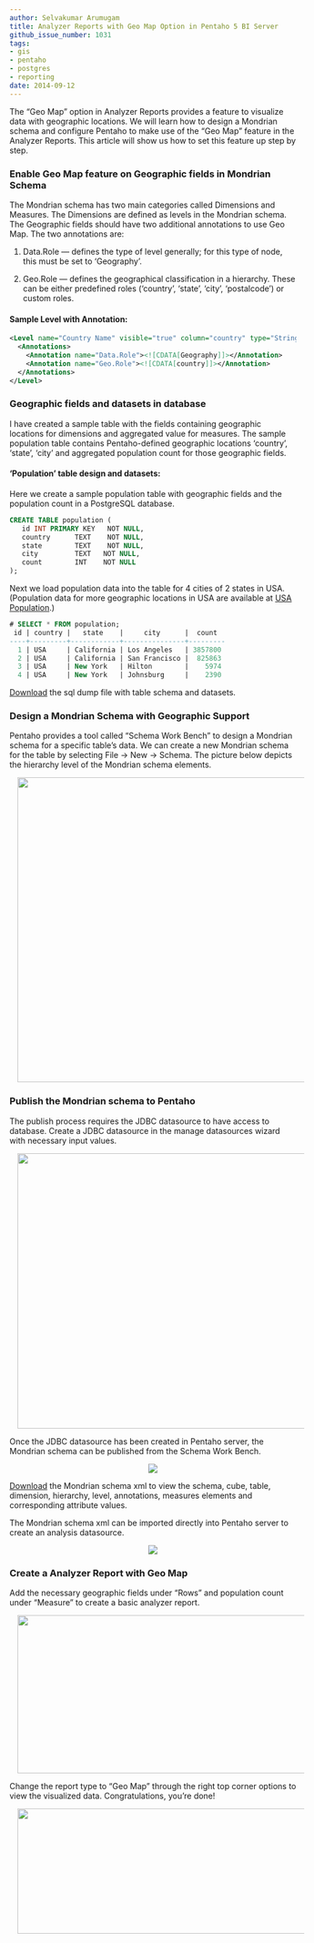 ```yaml
---
author: Selvakumar Arumugam
title: Analyzer Reports with Geo Map Option in Pentaho 5 BI Server
github_issue_number: 1031
tags:
- gis
- pentaho
- postgres
- reporting
date: 2014-09-12
---
```


The “Geo Map” option in Analyzer Reports provides a feature to visualize data with geographic locations. We will learn how to design a Mondrian schema and configure Pentaho to make use of the “Geo Map” feature in the Analyzer Reports. This article will show us how to set this feature up step by step.

### Enable Geo Map feature on Geographic fields in Mondrian Schema

The Mondrian schema has two main categories called Dimensions and Measures. The Dimensions are defined as levels in the Mondrian schema. The Geographic fields should have two additional annotations to use Geo Map. The two annotations are:

1. Data.Role — defines the type of level generally; for this type of node, this must be set to ‘Geography’.

2. Geo.Role — defines the geographical classification in a hierarchy. These can be either predefined roles (‘country’, ‘state’, ‘city’, ‘postalcode’) or custom roles.

#### Sample Level with Annotation:

```xml
<Level name="Country Name" visible="true" column="country" type="String" uniqueMembers="false" levelType="Regular" hideMemberIf="Never">
  <Annotations>
    <Annotation name="Data.Role"><![CDATA[Geography]]></Annotation>
    <Annotation name="Geo.Role"><![CDATA[country]]></Annotation>
  </Annotations>
</Level>
```

### Geographic fields and datasets in database

I have created a sample table with the fields containing geographic locations for dimensions and aggregated value for measures. The sample population table contains Pentaho-defined geographic locations ‘country’, ‘state’, ‘city’ and aggregated population count for those geographic fields.

#### ‘Population’ table design and datasets:

Here we create a sample population table with geographic fields and the population count in a PostgreSQL database.

```sql
CREATE TABLE population (
   id INT PRIMARY KEY   NOT NULL,
   country      TEXT    NOT NULL,
   state        TEXT    NOT NULL,
   city         TEXT   NOT NULL,
   count        INT    NOT NULL
);
```

Next we load population data into the table for 4 cities of 2 states in USA. (Population data for more geographic locations in USA are available at [USA Population](https://www.google.com/publicdata/explore?ds=kf7tgg1uo9ude_).)

```sql
# SELECT * FROM population;
 id | country |   state    |     city      |  count 
----+---------+------------+---------------+---------
  1 | USA     | California | Los Angeles   | 3857800
  2 | USA     | California | San Francisco |  825863
  3 | USA     | New York   | Hilton        |    5974
  4 | USA     | New York   | Johnsburg     |    2390
```

[Download](https://docs.google.com/uc?export=download&id=0Bxu-zrDMylMqUVpjZFh1LXN1STA) the sql dump file with table schema and datasets.

### Design a Mondrian Schema with Geographic Support

Pentaho provides a tool called “Schema Work Bench” to design a Mondrian schema for a specific table’s data. We can create a new Mondrian schema for the table by selecting File -> New -> Schema. The picture below depicts the hierarchy level of the Mondrian schema elements.

<div class="separator" style="clear: both; text-align: center;">
<a href="/blog/2014/09/analyzer-reports-with-geo-map-option-in/image-0.png" imageanchor="1" style="margin-left: 1em; margin-right: 1em;"><img border="0" height="536" src="/blog/2014/09/analyzer-reports-with-geo-map-option-in/image-0.png" width="640"/></a></div>

### Publish the Mondrian schema to Pentaho

The publish process requires the JDBC datasource to have access to database. Create a JDBC datasource in the manage datasources wizard with necessary input values.

<div class="separator" style="clear: both; text-align: center;">
<a href="/blog/2014/09/analyzer-reports-with-geo-map-option-in/image-1.png" imageanchor="1" style="margin-left: 1em; margin-right: 1em;"><img border="0" height="484" src="/blog/2014/09/analyzer-reports-with-geo-map-option-in/image-1.png" width="640"/></a></div>

Once the JDBC datasource has been created in Pentaho server, the Mondrian schema can be published from the Schema Work Bench.

<div class="separator" style="clear: both; text-align: center;">
<a href="/blog/2014/09/analyzer-reports-with-geo-map-option-in/image-2.png" imageanchor="1" style="margin-left: 1em; margin-right: 1em;"><img border="0" src="/blog/2014/09/analyzer-reports-with-geo-map-option-in/image-2.png"/></a></div>

[Download](https://docs.google.com/uc?export=download&id=0Bxu-zrDMylMqaE5idUJwVW9LWnc) the Mondrian schema xml to view the schema, cube, table, dimension, hierarchy, level, annotations, measures elements and corresponding attribute values.

The Mondrian schema xml can be imported directly into Pentaho server to create an analysis datasource.

<div class="separator" style="clear: both; text-align: center;">
<a href="/blog/2014/09/analyzer-reports-with-geo-map-option-in/image-3.png" imageanchor="1" style="margin-left: 1em; margin-right: 1em;"><img border="0" src="/blog/2014/09/analyzer-reports-with-geo-map-option-in/image-3.png"/></a></div>

### Create a Analyzer Report with Geo Map

Add the necessary geographic fields under “Rows” and population count under “Measure” to create a basic analyzer report.

<div class="separator" style="clear: both; text-align: center;">
<a href="/blog/2014/09/analyzer-reports-with-geo-map-option-in/image-4.png" imageanchor="1" style="margin-left: 1em; margin-right: 1em;"><img border="0" height="278" src="/blog/2014/09/analyzer-reports-with-geo-map-option-in/image-4.png" width="640"/></a></div>

Change the report type to “Geo Map” through the right top corner options to view the visualized data. Congratulations, you’re done!

<div class="separator" style="clear: both; text-align: center;">
<a href="/blog/2014/09/analyzer-reports-with-geo-map-option-in/image-5.png" imageanchor="1" style="margin-left: 1em; margin-right: 1em;"><img border="0" height="220" src="/blog/2014/09/analyzer-reports-with-geo-map-option-in/image-5.png" width="640"/></a></div>
